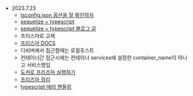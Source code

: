 ### 
- 2023.7.23
    - [tsconfig.json 옵션을 잘 확인하자](https://www.typescriptlang.org/tsconfig)
    - [sequelize + typescript](https://sequelize.org/docs/v6/other-topics/typescript/)
    - [sequelize + typescript 블로그 글](https://velog.io/@dlawogus/NodeJS-Express-Typescript%EB%A1%9C-Sequelize%ED%99%98%EA%B2%BD%EA%B5%AC%EC%B6%95)
    - 프리스마로 교체
    - [프리스마 DOCS](https://www.prisma.io/docs/getting-started/quickstart)
    - 디비버에서 접근할때는 로컬호스트
    - 컨테이너간 접근시에는 컨테이너 services에 설정한 container_name이 아니고 서비스명임
    - [도커로 프리즈마 실행하기](https://www.section.io/engineering-education/dockerized-prisma-postgres-api/)
    - [프리즈마 정리](https://jake-seo-dev.tistory.com/171)
    - [typescript 에러 핸들링](https://velog.io/@jay/it-is-nothing-typescript-error-handling)